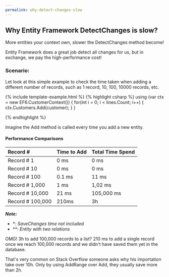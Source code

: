 ```yaml
---
permalink: why-detect-changes-slow
---
```


## Why Entity Framework DetectChanges is slow?

More entities your context own, slower the DetectChanges method become!

Entity Framework does a great job detect all changes for us, but in exchange, we pay the high-performance cost!

### Scenario:

Let look at this simple example to check the time taken when adding a different number of records, such as 1 record, 10, 100, 10000 records, etc.
 
{% include template-example.html %} 
{% highlight csharp %}
using (var ctx = new EF6.CustomerContext())
{
	for(int i = 0; i < lines.Count; i++)
	{
		ctx.Customers.Add(customer);
	}
}

{% endhighlight %}

Imagine the Add method is called every time you add a new entity.

#### Performance Comparisons

|Record #	        |Time to Add	|Total Time Spend   |
|:----------------- |:------------- |:----------------- |
|Record # 1     	|0 ms	        |0 ms               |
|Record # 10     	|0 ms	        |0 ms               |
|Record # 100       |0.1 ms	        |11 ms              |
|Record # 1,000     |1 ms	        |1,02 ms            |
|Record # 10,000    |21 ms	        |105,000 ms         |
|Record # 100,000   |210ms	        |3h                 |

***Note:***
 - **: SaveChanges time not included*
 - ***: Entity with two relations*

OMG! 3h to add 100,000 records to a list? 210 ms to add a single record once we reach 100,000 records and we didn't have saved them yet in the database.

That's very common on Stack Overflow someone asks why his importation take over 10h. Only by using AddRange over Add, they usually save more than 2h.
